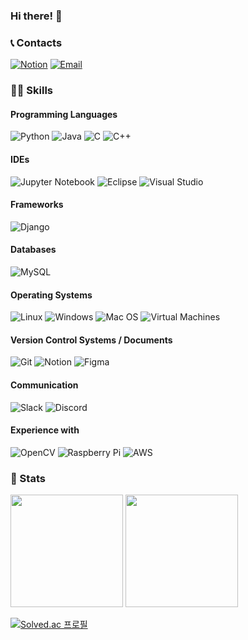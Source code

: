 ### Hi there! 👋

### 📞 Contacts

[![Notion](https://img.shields.io/badge/Notion-Page-1a73e8?logo=notion&logoColor=white&style=for-the-badge)](https://326eunjin.notion.site)
[![Email](https://img.shields.io/badge/Email-Contact-red?logo=mail.ru&logoColor=white&style=for-the-badge)](mailto:326eunjin@naver.com)

### 👩‍💻 Skills
#### Programming Languages
![Python](https://img.shields.io/badge/Python-3776AB?logo=python&logoColor=white&style=for-the-badge) ![Java](https://img.shields.io/badge/Java-007396?logo=java&logoColor=white&style=for-the-badge) ![C](https://img.shields.io/badge/C-00599C?logo=c&logoColor=white&style=for-the-badge) ![C++](https://img.shields.io/badge/C++-00599C?logo=c%2B%2B&logoColor=white&style=for-the-badge)

#### IDEs
![Jupyter Notebook](https://img.shields.io/badge/Jupyter%20Notebook-F37626?logo=jupyter&logoColor=white&style=for-the-badge) ![Eclipse](https://img.shields.io/badge/Eclipse-2C2255?logo=eclipse&logoColor=white&style=for-the-badge) ![Visual Studio](https://img.shields.io/badge/Visual%20Studio-5C2D91?logo=visual%20studio&logoColor=white&style=for-the-badge)

#### Frameworks
![Django](https://img.shields.io/badge/Django-092E20?logo=django&logoColor=white&style=for-the-badge)

#### Databases
![MySQL](https://img.shields.io/badge/MySQL-4479A1?logo=mysql&logoColor=white&style=for-the-badge)

#### Operating Systems
![Linux](https://img.shields.io/badge/Linux-FCC624?logo=linux&logoColor=black&style=for-the-badge) ![Windows](https://img.shields.io/badge/Windows-0078D6?logo=windows&logoColor=white&style=for-the-badge) ![Mac OS](https://img.shields.io/badge/Mac%20OS-999999?logo=apple&logoColor=white&style=for-the-badge) ![Virtual Machines](https://img.shields.io/badge/Virtual%20Machines-183A61?logo=vmware&logoColor=white&style=for-the-badge)

#### Version Control Systems / Documents
![Git](https://img.shields.io/badge/Git-F05032?logo=git&logoColor=white&style=for-the-badge) ![Notion](https://img.shields.io/badge/Notion-000000?logo=notion&logoColor=white&style=for-the-badge) ![Figma](https://img.shields.io/badge/Figma-F24E1E?logo=figma&logoColor=white&style=for-the-badge)

#### Communication
![Slack](https://img.shields.io/badge/Slack-4A154B?logo=slack&logoColor=white&style=for-the-badge) ![Discord](https://img.shields.io/badge/Discord-5865F2?logo=discord&logoColor=white&style=for-the-badge)

#### Experience with
![OpenCV](https://img.shields.io/badge/OpenCV-5C3EE8?logo=opencv&logoColor=white&style=for-the-badge) ![Raspberry Pi](https://img.shields.io/badge/Raspberry%20Pi-C51A4A?logo=raspberry%20pi&logoColor=white&style=for-the-badge) ![
AWS](https://img.shields.io/badge/AWS-232F3E?logo=amazon%20aws&logoColor=white&style=for-the-badge)


### 💯 Stats
<p>
  <img height="180em" src="https://github-readme-stats.vercel.app/api?username=326eunjin&show_icons=true&include_all_commits=true&bg_color=30,e96443,904e95&title_color=fff&text_color=fff">
  <img height="180em" src="https://github-readme-stats.vercel.app/api/top-langs/?username=326eunjin&layout=compact&bg_color=30,e96443,904e95&title_color=fff&text_color=fff">
</p>

[![Solved.ac 프로필](http://mazassumnida.wtf/api/v2/generate_badge?boj=326eunjin)](https://solved.ac/326eunjin)

